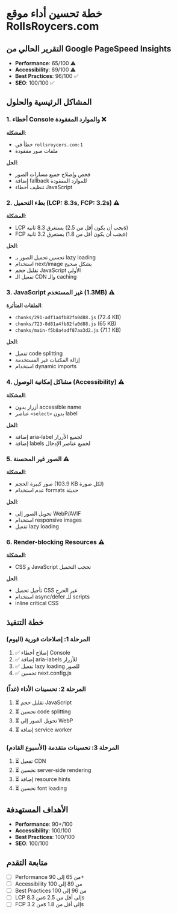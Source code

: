 # خطة تحسين أداء موقع RollsRoycers.com

## التقرير الحالي من Google PageSpeed Insights
- **Performance**: 65/100 ⚠️
- **Accessibility**: 89/100 ⚠️  
- **Best Practices**: 96/100 ✅
- **SEO**: 100/100 ✅

## المشاكل الرئيسية والحلول

### 1. أخطاء Console والموارد المفقودة ❌
**المشكلة**: 
- خطأ في `rollsroycers.com:1` 
- ملفات صور مفقودة

**الحل**:
- فحص وإصلاح جميع مسارات الصور
- إضافة fallback للموارد المفقودة
- تنظيف أخطاء JavaScript

### 2. بطء التحميل (LCP: 8.3s, FCP: 3.2s) ⚠️
**المشكلة**:
- LCP يستغرق 8.3 ثانية (يجب أن يكون أقل من 2.5s)
- FCP يستغرق 3.2 ثانية (يجب أن يكون أقل من 1.8s)

**الحل**:
- تحسين تحميل الصور بـ lazy loading
- استخدام next/image بشكل صحيح
- تقليل حجم JavaScript الأولي
- تفعيل الـ CDN والـ caching

### 3. JavaScript غير المستخدم (1.3MB) ⚠️
**الملفات المتأثرة**:
- `chunks/291-adf1a4fb82fa0d88.js` (72.4 KB)
- `chunks/723-8d81a4fb82fa0d88.js` (65 KB)
- `chunks/main-f5b8a4adf87aa3d2.js` (71.1 KB)

**الحل**:
- تفعيل code splitting
- إزالة المكتبات غير المستخدمة
- استخدام dynamic imports

### 4. مشاكل إمكانية الوصول (Accessibility) ⚠️
**المشكلة**:
- أزرار بدون accessible name
- عناصر `<select>` بدون label

**الحل**:
- إضافة aria-label لجميع الأزرار
- إضافة labels لجميع عناصر الإدخال

### 5. الصور غير المحسنة ⚠️
**المشكلة**:
- صور كبيرة الحجم (103.9 KB لكل صورة)
- عدم استخدام formats حديثة

**الحل**:
- تحويل الصور إلى WebP/AVIF
- استخدام responsive images
- تفعيل lazy loading

### 6. Render-blocking Resources ⚠️
**المشكلة**:
- CSS و JavaScript تحجب التحميل

**الحل**:
- تأجيل تحميل CSS غير الحرج
- استخدام async/defer للـ scripts
- inline critical CSS

## خطة التنفيذ

### المرحلة 1: إصلاحات فورية (اليوم)
1. ✅ إصلاح أخطاء Console
2. ✅ إضافة aria-labels للأزرار
3. ✅ تفعيل lazy loading للصور
4. ✅ تحسين next.config.js

### المرحلة 2: تحسينات الأداء (غداً)
1. ⏳ تقليل حجم JavaScript
2. ⏳ تحسين code splitting
3. ⏳ تحويل الصور إلى WebP
4. ⏳ إضافة service worker

### المرحلة 3: تحسينات متقدمة (الأسبوع القادم)
1. ⏳ تفعيل CDN
2. ⏳ تحسين server-side rendering
3. ⏳ إضافة resource hints
4. ⏳ تحسين font loading

## الأهداف المستهدفة
- **Performance**: 90+/100
- **Accessibility**: 100/100
- **Best Practices**: 100/100
- **SEO**: 100/100

## متابعة التقدم
- [ ] Performance من 65 إلى 90+
- [ ] Accessibility من 89 إلى 100
- [ ] Best Practices من 96 إلى 100
- [ ] LCP من 8.3s إلى أقل من 2.5s
- [ ] FCP من 3.2s إلى أقل من 1.8s